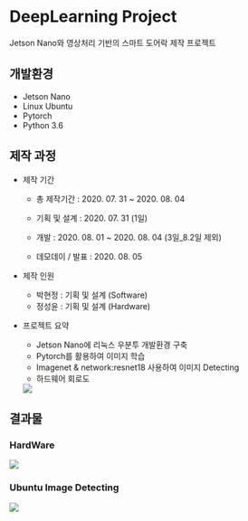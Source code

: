 # DeepLearning Project
Jetson Nano와 영상처리 기반의 스마트 도어락 제작 프로젝트

## 개발환경
- Jetson Nano
- Linux Ubuntu
- Pytorch
- Python 3.6

## 제작 과정
- 제작 기간
  - 총 제작기간 : 2020. 07. 31 ~ 2020. 08. 04
  
  - 기획 및 설계 : 2020. 07. 31 (1일)
  - 개발 : 2020. 08. 01 ~ 2020. 08. 04 (3일_8.2일 제외)
  - 데모데이 / 발표 : 2020. 08. 05
  
- 제작 인원
  - 박현정 : 기획 및 설계 (Software)
  - 정성윤 : 기획 및 설계 (Hardware)
  
- 프로젝트 요약
  - Jetson Nano에 리눅스 우분투 개발환경 구축
  - Pytorch를 활용하여 이미지 학습
  - Imagenet & network:resnet18 사용하여 이미지 Detecting
  - 하드웨어 회로도
  <img src="https://user-images.githubusercontent.com/59678496/89259268-e9742c80-d664-11ea-80b8-217a8e8d68a9.png">
  
## 결과물
### HardWare
<img src="https://user-images.githubusercontent.com/59678496/89260583-85069c80-d667-11ea-834b-bb9e9212669e.gif">

### Ubuntu Image Detecting
<img src="https://user-images.githubusercontent.com/59678496/89260955-373e6400-d668-11ea-8389-4eafdc7edf3f.gif">
